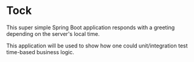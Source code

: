 # Tock

This super simple Spring Boot application responds with a greeting depending on the server's local time.

This application will be used to show how one could unit/integration test time-based business logic.

